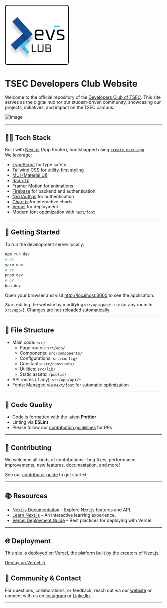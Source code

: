 <div align="center" style="display:inline-block;">
  <img src="./src/public/devsLogo.png" alt="TSEC Developers Club Banner" width="200" style="border:2px solid #000; border-radius:8px;" />
</div>

# TSEC Developers Club Website

Welcome to the official repository of the [Developers Club of TSEC](https://tsecdevsclub.com). This site serves as the digital hub for our student-driven community, showcasing our projects, initiatives, and impact on the TSEC campus.

![image](https://github.com/user-attachments/assets/41776e06-19a4-4bc3-8e4a-34f48080344c)


---

## 🧑‍💻 Tech Stack

Built with [Next.js](https://nextjs.org/) (App Router), bootstrapped using [`create-next-app`](https://github.com/vercel/next.js/tree/canary/packages/create-next-app).  
We leverage:

- [TypeScript](https://www.typescriptlang.org/) for type safety
- [Tailwind CSS](https://tailwindcss.com/) for utility-first styling
- [MUI (Material UI)](https://mui.com/)
- [Radix UI](https://www.radix-ui.com/)
- [Framer Motion](https://www.framer.com/motion/) for animations
- [Firebase](https://firebase.google.com/) for backend and authentication
- [NextAuth.js](https://next-auth.js.org/) for authentication
- [Chart.js](https://www.chartjs.org/) for interactive charts
- [Vercel](https://vercel.com/) for deployment  
- Modern font optimization with [`next/font`](https://nextjs.org/docs/basic-features/font-optimization)

---

## 🚀 Getting Started

To run the development server locally:

```bash
npm run dev
# or
yarn dev
# or
pnpm dev
# or
bun dev
```

Open your browser and visit [http://localhost:3000](http://localhost:3000) to see the application.

Start editing the website by modifying `src/app/page.tsx` (or any route in `src/app/`). Changes are hot-reloaded automatically.

---

## 📁 File Structure

- Main code: `src/`
  - Page routes: `src/app/`
  - Components: `src/components/`
  - Configurations: `src/config/`
  - Constants: `src/constants/`
  - Utilities: `src/lib/`
  - Static assets: `/public/`
- API routes (if any): `src/app/api/*`
- Fonts: Managed via [`next/font`](https://nextjs.org/docs/basic-features/font-optimization) for automatic optimization

---

## 🎯 Code Quality

- Code is formatted with the latest **Prettier**
- Linting via **ESLint**
- Please follow our [contribution guidelines](./CONTRIBUTING.md) for PRs

---

## 🤝 Contributing

We welcome all kinds of contributions—bug fixes, performance improvements, new features, documentation, and more!

See our [contributor guide](./CONTRIBUTING.md) to get started.

---

## 📚 Resources

- [Next.js Documentation](https://nextjs.org/docs) – Explore Next.js features and API.
- [Learn Next.js](https://nextjs.org/learn) – An interactive learning experience.
- [Vercel Deployment Guide](https://nextjs.org/docs/deployment) – Best practices for deploying with Vercel.

---

## 🌐 Deployment

This site is deployed on [Vercel](https://vercel.com/), the platform built by the creators of Next.js.

[Deploy on Vercel →](https://vercel.com/new?utm_medium=default-template&filter=next.js&utm_source=create-next-app&utm_campaign=create-next-app-readme)

## 💬 Community & Contact

For questions, collaborations, or feedback, reach out via our [website](https://tsecdevsclub.com) or connect with us on [Instagram](https://instagram.com/devsclubtsec) or [LinkedIn](https://linkedin.com/company/tsecdevsclub).

---
